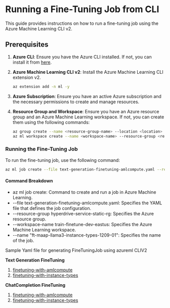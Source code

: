# Running a Fine-Tuning Job from CLI

This guide provides instructions on how to run a fine-tuning job using the Azure Machine Learning CLI v2.

## Prerequisites

1. **Azure CLI**: Ensure you have the Azure CLI installed. If not, you can install it from [here](https://docs.microsoft.com/en-us/cli/azure/install-azure-cli).

2. **Azure Machine Learning CLI v2**: Install the Azure Machine Learning CLI extension v2.
   ```bash
   az extension add -n ml -y
   ```

3. **Azure Subscription**: Ensure you have an active Azure subscription and the necessary permissions to create and manage resources.

4. **Resource Group and Workspace**: Ensure you have an Azure resource group and an Azure Machine Learning workspace. If not, you can create them using the following commands:

      ```bash 
      az group create --name <resource-group-name> --location <location>
      az ml workspace create --name <workspace-name> --resource-group <resource-group-name> --location <location>
      ```

### Running the Fine-Tuning Job
To run the fine-tuning job, use the following command:

```bash
az ml job create --file text-generation-finetuning-amlcompute.yaml --resource-group hyperdrive-service-static-rg --workspace-name train-finetune-dev-eastus --name "ft-maap-llama3-instance-types-1209-01"
```

#### Command Breakdown
* az ml job create: Command to create and run a job in Azure Machine Learning.
* --file text-generation-finetuning-amlcompute.yaml: Specifies the YAML file that defines the job configuration.
* --resource-group hyperdrive-service-static-rg: Specifies the Azure resource group.
* --workspace-name train-finetune-dev-eastus: Specifies the Azure Machine Learning workspace.
* --name "ft-maap-llama3-instance-types-1209-01": Specifies the name of the job.

Sample Yaml file for generating FineTuningJob using azureml CLIV2

**Text Generation FineTuning**
1. [finetuning-with-amlcompute](./model-as-a-platform/text-generation/text-generation-finetuning-amlcompute.yaml)
2. [finetuning-with-instance-types](./model-as-a-platform/text-generation/text-generation-finetuning-instance-types.yaml)

**ChatCompletion FineTuning**
1. [finetuning-with-amlcompute](./model-as-a-platform/chat/chat-completion-finetuning-amlcompute.yaml)
2. [finetuning-with-instance-types](./model-as-a-platform/chat/chat-completion-finetuning-instance-types.yaml)